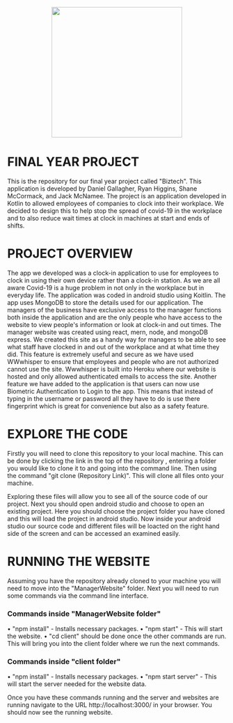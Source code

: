 <p align="center">
  <img width="300" height="300"src="https://i.ibb.co/6B5HKyK/logo-generator-for-a-mobile-gaming-company-with-a-lock-clipart-885c-el1.png">
</p>

# FINAL YEAR PROJECT
This is the repository for our final year project called "Biztech". This application is developed by Daniel Gallagher, Ryan Higgins, Shane McCormack, and Jack McNamee. The project is an application developed in Kotlin to allowed employees of companies to clock into their workplace. We decided to design this to help stop the spread of covid-19 in the workplace and to also reduce wait times at clock in machines at start and ends of shifts.

# PROJECT OVERVIEW
The app we developed was a clock-in application to use for employees to clock in using their own device rather than a clock-in station. As we are all aware Covid-19 is a huge problem in not only in the workplace but in everyday life. The application was coded in android studio using Koitlin. The app uses MongoDB to store the details used for our application. The managers of the business have exclusive access to the manager functions both inside the application and are the only people who have access to the website to view people's information or look at clock-in and out times.
The manager website was created using react, mern, node, and mongoDB express.  We created this site as a handy way for managers to be able to see what staff have clocked in and out of the workplace and at what time they did. This feature is extremely useful and secure as we have used WWwhisper to ensure that employees and people who are not authorized cannot use the site. Wwwhisper is built into Heroku where our website is hosted and only allowed authenticated emails to access the site. Another feature we have added to the application is that users can now use Biometric Authentication to Login to the app. This means that instead of typing in the username or password all they have to do is use there fingerprint which is great for convenience but also as a safety feature. 

# EXPLORE THE CODE
Firstly you will need to clone this repository to your local machine. This can be done by clicking the link in the top of the repository , entering a folder you would like to clone it to and going into the command line. Then using the command "git clone (Repository Link)". This will clone all files onto your machine.

Exploring these files will allow you to see all of the source code of our project. Next you should open android studio and choose to open an existing project. Here you should choose the project folder you have cloned and this will load the project in android studio. Now inside your android studio our source code and different files will be loacted on the right hand side of the screen and can be accessed an examined easily.

# RUNNING THE WEBSITE
Assuming you have the repository already cloned to your machine you will need to move into the "ManagerWebsite" folder. Next you will need to run some commands via the command line interface. 
### Commands inside "ManagerWebsite folder"
• "npm install" - Installs necessary packages.
• "npm start" - This will start the website.
• "cd client" should be done once the other commands are run. This will bring you into the client folder where we run the next commands.
### Commands inside "client folder"
• "npm install" - Installs necessary packages.
• "npm start server" - This will start the server needed for the website data.

Once you have these commands running and the server and websites are running navigate to the URL http://localhost:3000/ in your browser. You should now see the running website.
